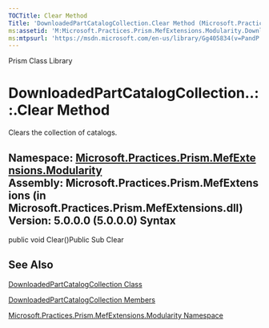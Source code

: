 ```yaml
---
TOCTitle: Clear Method
Title: 'DownloadedPartCatalogCollection.Clear Method (Microsoft.Practices.Prism.MefExtensions.Modularity)'
ms:assetid: 'M:Microsoft.Practices.Prism.MefExtensions.Modularity.DownloadedPartCatalogCollection.Clear'
ms:mtpsurl: 'https://msdn.microsoft.com/en-us/library/Gg405834(v=PandP.50)'
---
```


Prism Class Library

DownloadedPartCatalogCollection..::.Clear Method
================================================

Clears the collection of catalogs.

**Namespace:** [Microsoft.Practices.Prism.MefExtensions.Modularity](https://msdn.microsoft.com/n:microsoft.practices.prism.mefextensions.modularity)
**Assembly:** Microsoft.Practices.Prism.MefExtensions (in Microsoft.Practices.Prism.MefExtensions.dll) Version: 5.0.0.0 (5.0.0.0)
Syntax
------

<span id="syntaxToggle"></span>public void Clear()Public Sub Clear

See Also
--------

<span id="seeAlsoToggle"></span>
[DownloadedPartCatalogCollection Class](https://msdn.microsoft.com/t:microsoft.practices.prism.mefextensions.modularity.downloadedpartcatalogcollection)

[DownloadedPartCatalogCollection Members](https://msdn.microsoft.com/allmembers.t:microsoft.practices.prism.mefextensions.modularity.downloadedpartcatalogcollection)

[Microsoft.Practices.Prism.MefExtensions.Modularity Namespace](https://msdn.microsoft.com/n:microsoft.practices.prism.mefextensions.modularity)
